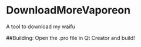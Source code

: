 # DownloadMoreVaporeon
A tool to download my waifu

##Building: 
Open the .pro file in Qt Creator and build!  
